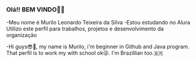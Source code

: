 ### Olá!! BEM VINDO🤖👋

-Meu nome é Murilo Leonardo Teixeira da Silva
-Estou estudando no Alura
Utilizo este perfil para trabalhos, projetos e desenvolvimento da organização

-Hi guys😎👋, my name is Murilo, i'm beginner in Github and Java program. That perfil is to work my with school ok😜.
I'm Brazillian too.🇧🇷

